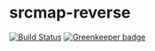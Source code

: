 # srcmap-reverse

[![Build Status](https://travis-ci.org/intel-hpdd/srcmap-reverse.svg?branch=master)](https://travis-ci.org/intel-hpdd/srcmap-reverse)
[![Greenkeeper badge](https://badges.greenkeeper.io/intel-hpdd/srcmap-reverse.svg)](https://greenkeeper.io/)


